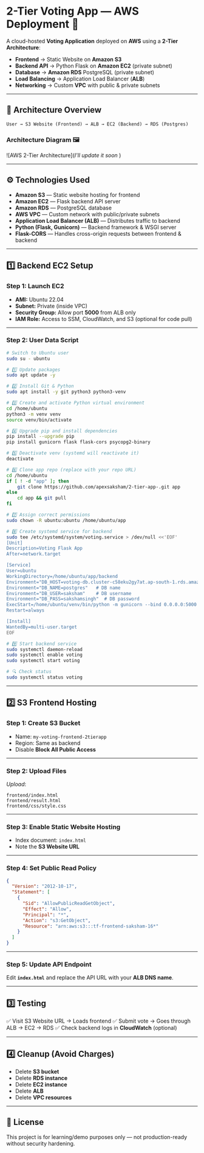 # **2-Tier Voting App — AWS Deployment** 🚀

A cloud-hosted **Voting Application** deployed on **AWS** using a **2-Tier Architecture**:

* **Frontend** → Static Website on **Amazon S3**
* **Backend API** → Python Flask on **Amazon EC2** (private subnet)
* **Database** → **Amazon RDS** PostgreSQL (private subnet)
* **Load Balancing** → Application Load Balancer (**ALB**)
* **Networking** → Custom **VPC** with public & private subnets

---

## **📌 Architecture Overview**

```
User → S3 Website (Frontend) → ALB → EC2 (Backend) → RDS (Postgres)
```

### Architecture Diagram 🖼

![AWS 2-Tier Architecture](*I'll update it soon* )

---

## **⚙️ Technologies Used**

* **Amazon S3** — Static website hosting for frontend
* **Amazon EC2** — Flask backend API server
* **Amazon RDS** — PostgreSQL database
* **AWS VPC** — Custom network with public/private subnets
* **Application Load Balancer (ALB)** — Distributes traffic to backend
* **Python (Flask, Gunicorn)** — Backend framework & WSGI server
* **Flask-CORS** — Handles cross-origin requests between frontend & backend

---

## **1️⃣ Backend EC2 Setup**

### **Step 1: Launch EC2**

* **AMI:** Ubuntu 22.04
* **Subnet:** Private (inside VPC)
* **Security Group:** Allow port **5000** from ALB only
* **IAM Role:** Access to SSM, CloudWatch, and S3 (optional for code pull)

---

### **Step 2: User Data Script**


```bash
# Switch to Ubuntu user
sudo su - ubuntu

# 1️⃣ Update packages
sudo apt update -y

# 2️⃣ Install Git & Python
sudo apt install -y git python3 python3-venv

# 3️⃣ Create and activate Python virtual environment
cd /home/ubuntu
python3 -m venv venv
source venv/bin/activate

# 4️⃣ Upgrade pip and install dependencies
pip install --upgrade pip
pip install gunicorn flask flask-cors psycopg2-binary

# 5️⃣ Deactivate venv (systemd will reactivate it)
deactivate

# 6️⃣ Clone app repo (replace with your repo URL)
cd /home/ubuntu
if [ ! -d "app" ]; then
    git clone https://github.com/apexsaksham/2-tier-app-.git app
else
    cd app && git pull
fi

# 7️⃣ Assign correct permissions
sudo chown -R ubuntu:ubuntu /home/ubuntu/app

# 8️⃣ Create systemd service for backend
sudo tee /etc/systemd/system/voting.service > /dev/null <<'EOF'
[Unit]
Description=Voting Flask App
After=network.target

[Service]
User=ubuntu
WorkingDirectory=/home/ubuntu/app/backend
Environment="DB_HOST=voting-db.cluster-c58eku2gy7at.ap-south-1.rds.amazonaws.com"  # RDS endpoint
Environment="DB_NAME=postgres"   # DB name
Environment="DB_USER=saksham"    # DB username
Environment="DB_PASS=sakshamsingh"  # DB password
ExecStart=/home/ubuntu/venv/bin/python -m gunicorn --bind 0.0.0.0:5000 app:app
Restart=always

[Install]
WantedBy=multi-user.target
EOF

# 9️⃣ Start backend service
sudo systemctl daemon-reload
sudo systemctl enable voting
sudo systemctl start voting

# 🔍 Check status
sudo systemctl status voting
```

---

## **2️⃣ S3 Frontend Hosting**

### **Step 1: Create S3 Bucket**

* Name: `my-voting-frontend-2tierapp`
* Region: Same as backend
* Disable **Block All Public Access**

---

### **Step 2: Upload Files**

*Upload*:

```
frontend/index.html
frontend/result.html
frontend/css/style.css
```

---

### **Step 3: Enable Static Website Hosting**

* Index document: `index.html`
* Note the **S3 Website URL**

---

### **Step 4: Set Public Read Policy**

```json
{
  "Version": "2012-10-17",
  "Statement": [
    {
      "Sid": "AllowPublicReadGetObject",
      "Effect": "Allow",
      "Principal": "*",
      "Action": "s3:GetObject",
      "Resource": "arn:aws:s3:::tf-frontend-saksham-16*"
    }
  ]
}
```

---

### **Step 5: Update API Endpoint**

Edit **`index.html`** and replace the API URL with your **ALB DNS name**.

---

## **3️⃣ Testing**

✅ Visit S3 Website URL → Loads frontend
✅ Submit vote → Goes through ALB → EC2 → RDS
✅ Check backend logs in **CloudWatch** (optional)

---

## **4️⃣ Cleanup (Avoid Charges)**

* Delete **S3 bucket**
* Delete **RDS instance**
* Delete **EC2 instance**
* Delete **ALB**
* Delete **VPC resources**

---

## **📄 License**

This project is for learning/demo purposes only — not production-ready without security hardening.
